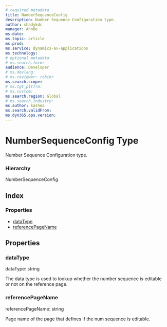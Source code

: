```yaml
---
# required metadata
title: NumberSequenceConfig
description: Number Sequence Configuration type.
author: shadykdc
manager: AnnBe
ms.date: 
ms.topic: article
ms.prod: 
ms.service: dynamics-ax-applications
ms.technology: 
# optional metadata
# ms.search.form:
audience: Developer
# ms.devlang: 
# ms.reviewer: robinr
ms.search.scope: 
# ms.tgt_pltfrm: 
# ms.custom:
ms.search.region: Global
# ms.search.industry: 
ms.author: kashea
ms.search.validFrom:
ms.dyn365.ops.version:
---
```


# NumberSequenceConfig Type
Number Sequence Configuration type.

### Hierarchy

NumberSequenceConfig <br>

## Index

### Properties

* [dataType](view-model-control-basecontrol-iinputcontrol-inumbersequenceconfig.md#datatype)
* [referencePageName](view-model-control-basecontrol-iinputcontrol-inumbersequenceconfig.md#referencepagename)

## Properties

### dataType

dataType: string

The data type is used to lookup whether the number sequence is editable or not on the reference page.


### referencePageName

referencePageName: string

Page name of the page that defines if the num sequence is editable.


